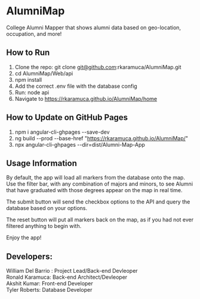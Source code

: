 # AlumniMap
College Alumni Mapper that shows alumni data based on geo-location, occupation, and more!

## How to Run
1. Clone the repo: git clone git@github.com:rkaramuca/AlumniMap.git
2. cd AlumniMap/Web/api
3. npm install
4. Add the correct .env file with the database config 
5. Run: node api
6. Navigate to https://rkaramuca.github.io/AlumniMap/home

## How to Update on GitHub Pages
1. npm i angular-cli-ghpages --save-dev
2. ng build --prod --base-href "https://rkaramuca.github.io/AlumniMap/"
3. npx angular-cli-ghpages --dir=dist/Alumni-Map-App

## Usage Information

By default, the app will load all markers from the database onto the map.
Use the filter bar, with any combination of majors and minors, to see Alumni that have
graduated with those degrees appear on the map in real time.

The submit button will send the checkbox options to the API and query the database
based on your options. 

The reset button will put all markers back on the map, as if you had not ever filtered
anything to begin with.

Enjoy the app!

Developers:
------------------
William Del Barrio : Project Lead/Back-end Devleoper <br>
Ronald Karamuca: Back-end Architect/Devleoper <br>
Akshit Kumar: Front-end Developer <br>
Tyler Roberts: Database Developer
